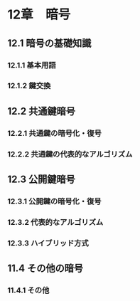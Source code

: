 # 12章　暗号
## 12.1 暗号の基礎知識
### 12.1.1 基本用語
### 12.1.2 鍵交換

## 12.2 共通鍵暗号
### 12.2.1 共通鍵の暗号化・復号
### 12.2.2 共通鍵の代表的なアルゴリズム

## 12.3 公開鍵暗号
### 12.3.1 公開鍵の暗号化・復号
### 12.3.2 代表的なアルゴリズム
### 12.3.3 ハイブリッド方式

## 11.4 その他の暗号
### 11.4.1 その他

